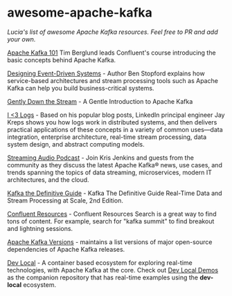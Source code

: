 # awesome-apache-kafka

_Lucia's list of awesome Apache Kafka resources. Feel free to PR and add your own._

[Apache Kafka 101](https://developer.confluent.io/learn-kafka/apache-kafka/events/) Tim Berglund leads Confluent's course introducing the basic concepts behind Apache Kafka. 

[Designing Event-Driven Systems](https://www.oreilly.com/library/view/designing-event-driven-systems/9781492038252/) - Author Ben Stopford explains how service-based architectures and stream processing tools such as Apache Kafka can help you build business-critical systems. 

[Gently Down the Stream](https://www.gentlydownthe.stream/) - A Gentle Introduction to Apache Kafka

[I <3 Logs](https://www.oreilly.com/library/view/i-heart-logs/9781491909379/) - Based on his popular blog posts, LinkedIn principal engineer Jay Kreps shows you how logs work in distributed systems, and then delivers practical applications of these concepts in a variety of common uses—data integration, enterprise architecture, real-time stream processing, data system design, and abstract computing models.

[Streaming Audio Podcast](https://developer.confluent.io/podcast/) - Join Kris Jenkins and guests from the community as they discuss the latest Apache Kafka® news, use cases, and trends spanning the topics of data streaming, microservices, modern IT architectures, and the cloud.

[Kafka the Definitive Guide](https://www.confluent.io/resources/kafka-the-definitive-guide-v2/) - Kafka The Definitive Guide Real-Time Data and Stream Processing at Scale, 2nd Edition.

[Confluent Resources](https://www.confluent.io/resources) - Confluent Resources Search is a great way to find tons of content. For example, search for "kafka summit" to find breakout and lightning sessions.

[Apache Kafka Versions](https://www.kineticedge.io/resources/kafka-versions/) - maintains a list versions of major open-source dependencies of Apache Kafka releases.

[Dev Local](https://github.com/kineticedge/dev-local) - A container based ecosystem for exploring real-time technologies, with Apache Kafka at the core. Check out [Dev Local Demos](https://github.com/kineticedge/dev-local-demos) as the companion repository that has real-time examples using the __dev-local__ ecosystem. 

